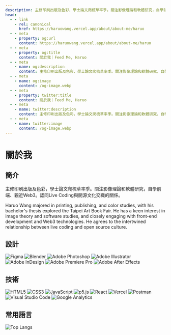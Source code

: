 ```yaml
---
description: 主修印刷出版及色彩，學士論文爬梳草率季。關注影像理論和軟體研究，自學前端、親近Web3。認同Live Coding與開源文化交織的關係
head:
  - - link
    - rel: canonical
      href: https://haruowang.vercel.app/about/about-me/haruo
  - - meta
    - property: og:url
      content: https://haruowang.vercel.app/about/about-me/haruo
  - - meta
    - property: og:title
      content: 關於我｜Feed Me, Haruo
  - - meta
    - name: og:description
      content: 主修印刷出版及色彩，學士論文爬梳草率季。關注影像理論和軟體研究，自學前端、親近Web3。認同Live Coding與開源文化交織的關係
  - - meta
    - name: og:image
      content: /og-image.webp
  - - meta
    - property: twitter:title
      content: 關於我｜Feed Me, Haruo
  - - meta
    - name: twitter:description
      content: 主修印刷出版及色彩，學士論文爬梳草率季。關注影像理論和軟體研究，自學前端、親近Web3。認同Live Coding與開源文化交織的關係
  - - meta
    - name: twitter:image
      content: /og-image.webp
---
```


# 關於我

<p><Badge type="info" text="🌿 Budding" /></P>

## 簡介

主修印刷出版及色彩，學士論文爬梳草率季。關注影像理論和軟體研究，自學前端、親近Web3。認同Live Coding與開源文化交織的關係。

Haruo Wang majored in printing, publishing, and color studies, with his bachelor's thesis explored the Taipei Art Book Fair. He has a keen interest in image theory and software studies, and closely engaging with front-end development and Web3 technologies. He agrees to the intertwined relationship between live coding and open source culture.

## 設計

<img src="https://img.shields.io/badge/Figma-F24E1E?style=for-the-badge&logo=Figma&logoColor=fff" alt="Figma" style="display: inline">
<img src="https://img.shields.io/badge/Blender-F57A3B?style=for-the-badge&logo=blender&logoColor=fff" alt="Blender" style="display: inline">
<img src="https://img.shields.io/badge/PS-31A8FF?style=for-the-badge&logo=Adobe-Photoshop&logoColor=fff" alt="Adobe Photoshop" style="display: inline">
<img src="https://img.shields.io/badge/AI-FF9A00?style=for-the-badge&logo=Adobe-Illustrator&logoColor=fff" alt="Adobe Illustrator" style="display: inline">
<img src="https://img.shields.io/badge/ID-EE3D8F?style=for-the-badge&logo=Adobe-InDesign&logoColor=fff" alt="Adobe InDesign" style="display: inline">
<img src="https://img.shields.io/badge/PR-EA77FF?style=for-the-badge&logo=Adobe-Premiere-Pro&logoColor=fff" alt="Adobe Premiere Pro" style="display: inline">
<img src="https://img.shields.io/badge/AE-9999FF?style=for-the-badge&logo=Adobe-After-Effects&logoColor=fff" alt="Adobe After Effects" style="display: inline">

## 技術

<img src="https://img.shields.io/badge/-HTML5-E34F26?style=for-the-badge&logo=html5&logoColor=fff" alt="HTML5" style="display: inline">
<img src="https://img.shields.io/badge/CSS3-1572B6?style=for-the-badge&logo=CSS3" alt="CSS3" style="display: inline">
<img src="https://img.shields.io/badge/JavaScript-F7DF1E?style=for-the-badge&logo=JavaScript&logoColor=333" alt="JavaScript" style="display: inline">
<img src="https://img.shields.io/badge/p5.js-ED225D?style=for-the-badge&logo=p5.js" alt="p5.js" style="display: inline">
<img src="https://img.shields.io/badge/React-61DAFB?style=for-the-badge&logo=React&logoColor=333" alt="React" style="display: inline">
<img src="https://img.shields.io/badge/Vercel-333?style=for-the-badge&logo=vercel" alt="Vercel" style="display: inline">
<img src="https://img.shields.io/badge/Postman-FF6C37?style=for-the-badge&logo=Postman&logoColor=fff" alt="Postman" style="display: inline">
<img src="https://img.shields.io/badge/VS%20CODE-007ACC?style=for-the-badge&logo=VisualStudioCode&logoColor=fff" alt="Visual Studio Code" style="display: inline">
<img src="https://img.shields.io/badge/-GA4-E37400?style=for-the-badge&logo=google%20analytics&logoColor=fff" alt="Google Analytics" style="display: inline">

## 常用語言

![Top Langs](https://github-readme-stats.vercel.app/api/top-langs/?username=HaruoWang&layout=compact)